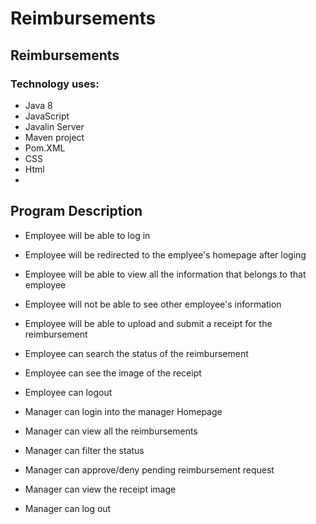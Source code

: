 # Reimbursements
## Reimbursements
### Technology uses:
- Java 8
- JavaScript
- Javalin Server
- Maven project
- Pom.XML
- CSS
- Html
- 
## Program Description

- Employee will be able to log in

- Employee will be redirected to the emplyee's homepage after loging

- Employee will be able to view all the information that belongs to that employee

- Employee will not be able to see other employee's information

- Employee will be able to upload and submit a receipt for the reimbursement

- Employee can search the status of the reimbursement

- Employee can see the image of the receipt

- Employee can logout

- Manager can login into the manager Homepage

- Manager can view all the reimbursements

- Manager can filter the status

- Manager can approve/deny pending reimbursement request

- Manager can view the receipt image

- Manager can log out



